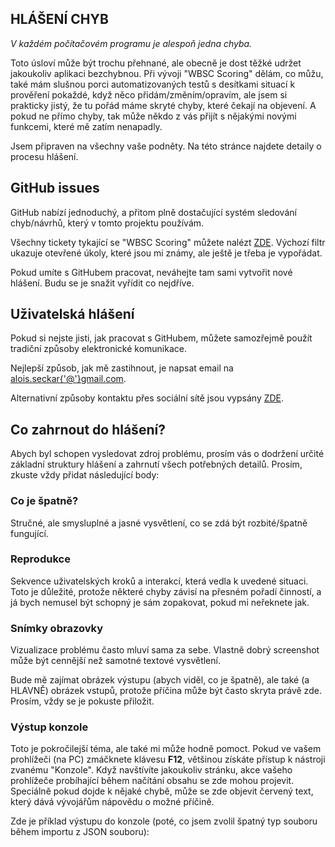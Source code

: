 ## HLÁŠENÍ CHYB

_V každém počítačovém programu je alespoň jedna chyba._

Toto úsloví může být trochu přehnané, ale obecně je dost těžké udržet jakoukoliv aplikaci bezchybnou. Při vývoji "WBSC Scoring" dělám, co můžu, také mám slušnou porci automatizovaných testů s desítkami situací k prověření pokaždé, když něco přidám/změním/opravím, ale jsem si prakticky jistý, že tu pořád máme skryté chyby, které čekají na objevení. A pokud ne přímo chyby, tak může někdo z vás přijít s nějakými novými funkcemi, které mě zatím nenapadly.

Jsem připraven na všechny vaše podněty. Na této stránce najdete detaily o procesu hlášení.

## GitHub issues

GitHub nabízí jednoduchý, a přitom plně dostačující systém sledování chyb/návrhů, který v tomto projektu používám.

Všechny tickety tykající se "WBSC Scoring" můžete nalézt [ZDE](https://github.com/AloisSeckar/WBSC-Scoring/issues). Výchozí filtr ukazuje otevřené úkoly, které jsou mi známy, ale ještě je třeba je vypořádat.

Pokud umíte s GitHubem pracovat, neváhejte tam sami vytvořit nové hlášení. Budu se je snažit vyřídit co nejdříve.

## Uživatelská hlášení

Pokud si nejste jisti, jak pracovat s GitHubem, můžete samozřejmě použít tradiční způsoby elektronické komunikace.

Nejlepší způsob, jak mě zastihnout, je napsat email na [alois.seckar{'@'}gmail.com](mailto:alois.seckar{'@'}gmail.com).

Alternativní způsoby kontaktu přes sociální sítě jsou vypsány [ZDE](http://alois-seckar.cz/).

## Co zahrnout do hlášení?

Abych byl schopen vysledovat zdroj problému, prosím vás o dodržení určité základní struktury hlášení a zahrnutí všech potřebných detailů. Prosím, zkuste vždy přidat následující body:

### Co je špatně?

Stručné, ale smysluplné a jasné vysvětlení, co se zdá být rozbité/špatně fungující.

### Reprodukce

Sekvence uživatelských kroků a interakcí, která vedla k uvedené situaci. Toto je důležité, protože některé chyby závisí na přesném pořadí činností, a já bych nemusel být schopný je sám zopakovat, pokud mi neřeknete jak.

### Snímky obrazovky

Vizualizace problému často mluví sama za sebe. Vlastně dobrý screenshot může být cennější než samotné textové vysvětlení.

Bude mě zajímat obrázek výstupu (abych viděl, co je špatně), ale také (a HLAVNĚ) obrázek vstupů, protože příčina může být často skryta právě zde. Prosím, vždy se je pokuste přiložit.

### Výstup konzole

Toto je pokročilejší téma, ale také mi může hodně pomoct. Pokud ve vašem prohlížeči (na PC) zmáčknete klávesu **F12**, většinou získáte přístup k nástroji zvanému "Konzole". Když navštívíte jakoukoliv stránku, akce vašeho prohlížeče probíhající během načítání obsahu se zde mohou projevit. Speciálně pokud dojde k nějaké chybě, může se zde objevit červený text, který dává vývojářům nápovědu o možné příčině.

Zde je příklad výstupu do konzole (poté, co jsem zvolil špatný typ souboru během importu z JSON souboru):

<div>
<article-image src="/report-console.png" alt="" class="w-full h-auto max-w-4xl" />
</div>
